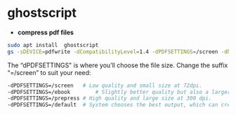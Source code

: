 # ghostscript

* **compress pdf files**

```sh
sudo apt install  ghostscript
gs -sDEVICE=pdfwrite -dCompatibilityLevel=1.4 -dPDFSETTINGS=/screen -dNOPAUSE -dQUIET -dBATCH -sOutputFile=output.pdf input.pdf
```

The “dPDFSETTINGS" is where you’ll choose the file size.  Change the suffix “=/screen” to suit your need:

```sh
-dPDFSETTINGS=/screen 	# Low quality and small size at 72dpi.
-dPDFSETTINGS=/ebook 		# Slightly better quality but also a larger file size at 150dpi.
-dPDFSETTINGS=/prepress # High quality and large size at 300 dpi.
-dPDFSETTINGS=/default 	# System chooses the best output, which can create larger PDF files.
```
